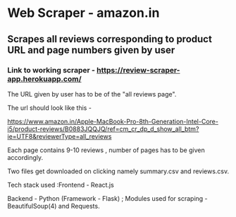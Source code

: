 # Web Scraper - amazon.in
## Scrapes all reviews corresponding to product URL and page numbers given by user
### Link to working scraper - https://review-scraper-app.herokuapp.com/
The URL given by user has to be of the "all reviews page".

The url should look like this - 

https://www.amazon.in/Apple-MacBook-Pro-8th-Generation-Intel-Core-i5/product-reviews/B0883JQQJQ/ref=cm_cr_dp_d_show_all_btm?ie=UTF8&reviewerType=all_reviews

Each page contains 9-10 reviews , number of pages has to be given accordingly.

Two files get downloaded on clicking namely summary.csv and reviews.csv.

Tech stack used :Frontend - React.js

Backend - Python (Framework - Flask) ; Modules used for scraping - BeautifulSoup(4) and Requests.
